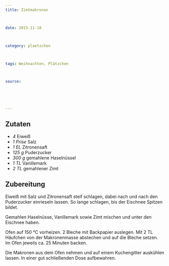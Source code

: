 ```yaml
---
title: Zimtmakronen



date: 2015-11-18



category: plaetzchen



tags: Weihnachten, Plätzchen



source: 



 

---
```


## Zutaten
- *4*  Eiweiß
- *1 Prise*  Salz
- *1 EL*  Zitronensaft
- *125 g*  Puderzucker
- *300 g*  gemahlene Haselnüssel
- *1 TL*  Vanillemark
- *2 TL*  gemahlener Zimt

## Zubereitung
Eiweiß mit Salz und Zitronensaft steif schlagen, dabei nach und nach den Puderzucker einrieseln lassen. So lange schlagen, bis der Eischnee Spitzen bildet. 

Gemahlen Haselnüsse, Vanillemark sowie Zimt mischen und unter den Eischnee haben. 

Ofen auf 150 °C vorheizen. 2 Bleche mit Backpapier auslegen. Mit 2 TL Häufchen von der Makronenmasse abstechen und auf die Bleche setzen. Im Ofen jeweils ca. 25 Minuten backen. 

Die Makronen aus dem Ofen nehmen und auf einem Kuchengitter auskühlen lassen. In einer gut schließenden Dose aufbewahren.